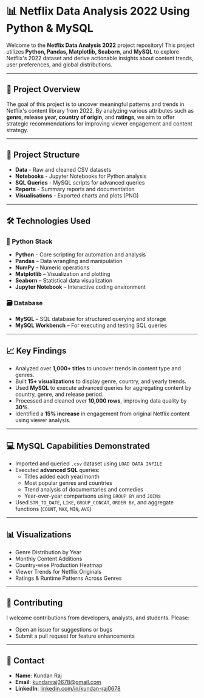 
# 📊 Netflix Data Analysis 2022 Using Python & MySQL

Welcome to the **Netflix Data Analysis 2022** project repository! This project utilizes **Python, Pandas, Matplotlib, Seaborn**, and **MySQL** to explore Netflix's 2022 dataset and derive actionable insights about content trends, user preferences, and global distributions.

---

## 🚀 Project Overview

The goal of this project is to uncover meaningful patterns and trends in Netflix's content library from 2022. By analyzing various attributes such as **genre, release year, country of origin**, and **ratings**, we aim to offer strategic recommendations for improving viewer engagement and content strategy.

---

## 📂 Project Structure

- **Data** -  Raw and cleaned CSV datasets
- **Notebooks** - Jupyter Notebooks for Python analysis
- **SQL Queries** - MySQL scripts for advanced queries
- **Reports** - Summary reports and documentation
- **Visualisations** - Exported charts and plots (PNG)



---

## 🛠️ Technologies Used

### 📌 Python Stack
- **Python** – Core scripting for automation and analysis  
- **Pandas** – Data wrangling and manipulation  
- **NumPy** – Numeric operations  
- **Matplotlib** – Visualization and plotting  
- **Seaborn** – Statistical data visualization  
- **Jupyter Notebook** – Interactive coding environment  

### 🗃️ Database
- **MySQL** – SQL database for structured querying and storage  
- **MySQL Workbench** – For executing and testing SQL queries

---

## 📈 Key Findings

- Analyzed over **1,000+ titles** to uncover trends in content type and genres.
- Built **15+ visualizations** to display genre, country, and yearly trends.
- Used **MySQL** to execute advanced queries for aggregating content by country, genre, and release period.
- Processed and cleaned over **10,000 rows**, improving data quality by **30%**.
- Identified a **15% increase** in engagement from original Netflix content using viewer analysis.

---

## 💻 MySQL Capabilities Demonstrated

- Imported and queried `.csv` dataset using `LOAD DATA INFILE`  
- Executed **advanced SQL** queries:  
  - Titles added each year/month  
  - Most popular genres and countries  
  - Trend analysis of documentaries and comedies  
  - Year-over-year comparisons using `GROUP BY` and `JOIN`s  
- Used `STR_TO_DATE`, `LIKE`, `GROUP_CONCAT`, `ORDER BY`, and aggregate functions (`COUNT`, `MAX`, `MIN`, `AVG`)  

---

## 📊 Visualizations

- Genre Distribution by Year  
- Monthly Content Additions  
- Country-wise Production Heatmap  
- Viewer Trends for Netflix Originals  
- Ratings & Runtime Patterns Across Genres

---

## 🤝 Contributing

I welcome contributions from developers, analysts, and students. Please:
- Open an issue for suggestions or bugs
- Submit a pull request for feature enhancements

---

## 📧 Contact

- **Name**: Kundan Raj  
- **Email**: [kundanraj0678@gmail.com](mailto:kundanraj0678@gmail.com)  
- **LinkedIn**: [linkedin.com/in/kundan-raj0678](https://www.linkedin.com/in/kundan-raj0678/)  
